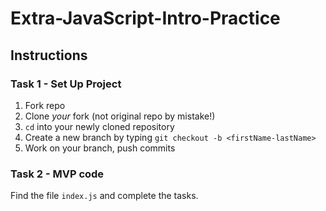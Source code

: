 # Extra-JavaScript-Intro-Practice

## Instructions

### Task 1 - Set Up Project

1. Fork repo 
2. Clone _your_ fork (not original repo by mistake!)
3. `cd` into your newly cloned repository
4. Create a new branch by typing `git checkout -b <firstName-lastName>`
5. Work on your branch, push commits 


### Task 2 - MVP code

Find the file `index.js` and complete the tasks.
